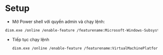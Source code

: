 # Setup
- Mở Power shell với quyền admin và chạy lệnh:
```bash
dism.exe /online /enable-feature /featurename:Microsoft-Windows-Subsystem-Linux /all /norestart
```
- Tiếp tục chạy lệnh
  ```bash
  dism.exe /online /enable-feature /featurename:VirtualMachinePlatform /all /norestart
  ```
  

